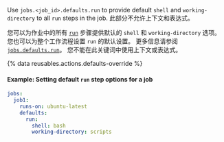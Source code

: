 Use `jobs.<job_id>.defaults.run` to provide default `shell` and `working-directory` to all `run` steps in the job. 此部分不允许上下文和表达式。

您可以为作业中的所有 [`run`](/actions/using-workflows/workflow-syntax-for-github-actions#jobsjob_idstepsrun) 步骤提供默认的 `shell` 和 `working-directory` 选项。 您也可以为整个工作流程设置 `run` 的默认设置。 更多信息请参阅 [`jobs.defaults.run`](/actions/using-workflows/workflow-syntax-for-github-actions#defaultsrun)。 您不能在此关键词中使用上下文或表达式。

{% data reusables.actions.defaults-override %}

#### Example: Setting default `run` step options for a job

```yaml
jobs:
  job1:
    runs-on: ubuntu-latest
    defaults:
      run:
        shell: bash
        working-directory: scripts
```
